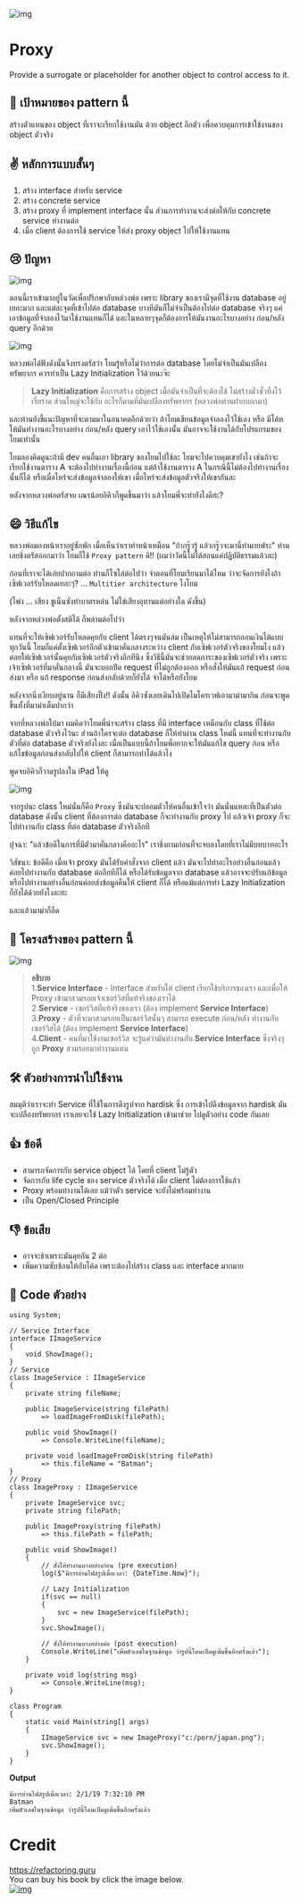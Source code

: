 ![img](assets/proxy/proxy-mini.png)
# Proxy
Provide a surrogate or placeholder for another object to control access to it.

## 🎯 เป้าหมายของ pattern นี้
สร้างตัวแทนของ object ที่เราจะเรียกใช้งานมัน ด้วย object อีกตัว เพื่อควบคุมการเข้าใช้งานของ object ตัวจริง

## ✌ หลักการแบบสั้นๆ
1. สร้าง interface สำหรับ service
1. สร้าง concrete service
1. สร้าง proxy ที่ implement interface นั้น ส่วนการทำงานจะส่งต่อให้กับ concrete service ทำงานต่อ
1. เมื่อ client ต้องการใช้ service ให้ส่ง proxy object ไปให้ใช้งานแทน

## 😢 ปัญหา
![img](assets/proxy/proxy.png)

ตอนนี้เราเข้ามาอยู่ในวัดเพื่อปรึกษากับหล่วงพ่อ เพราะ library ของเรามีจุดที่ใช้งาน database อยู่เยอะมาก และแต่ละจุดที่เข้าไปต่อ database บางทีมันก็ไม่จำเป็นต้องไปต่อ database จริงๆ แค่เอาข้อมูลที่จำลองไว้มาใช้งานแทนก็ได้ และในหลายๆจุดก็ต้องการให้มันงานอะไรบางอย่าง ก่อน/หลัง query อีกด้วย

![img](assets/proxy/problem.png)

หลวงพ่อได้ฟังดังนั้นจึงทรงตรัสว่า โยมรู้หรือไม่ว่าการต่อ database โดยไม่จำเป็นมันเปลืองทรัพยากร ควรทำเป็น Lazy Initialization ไว้ด้วยนะจ๊ะ
> **Lazy Initialization** คือการสร้าง object เมื่อมันจำเป็นที่จะต้องใช้ ไม่สร้างมั่วซั่วทิ้งไว้เรี่ยราด ส่วนใหญ่จะใช้กับ อะไรก็ตามที่มันเปลืองทรัพยากร (หลวงพ่อท่านฝากบอกมา)

และท่านยังชี้แนะปัญหาที่จะตามมาในอนาคตอีกด้วยว่า ถ้าโยมเขียนข้อมูลจำลองไว้ใช้เอง หรือ มีโค้ทให้มันทำงานอะไรบางอย่าง ก่อน/หลัง query เอาไว้ใช้เองนั้น มันอาจจะใช้งานได้กับโปรแกรมของโยมเท่านั้น 

โยมลองคิดดูนะถ้ามี dev คนอื่นเอา library ของโยมไปใช้ละ โยมจะไปควบคุมเขายังไง เช่นถ้าจะเรียกใช้งานตาราง A จะต้องไปทำงานเรื่องนี้ก่อน แต่ถ้าใช้งานตาราง A ในกรณีนี้ไม่ต้องไปทำงานเรื่องนั้นก็ได้ หรือเมื่อไหร่จะส่งข้อมูลจำลองให้เขา เมื่อไหร่จะส่งข้อมูลตัวจริงให้เขากันละ

หลังจากหลวงพ่อตรัสจบ เณรน้อยอิคิวก็พูดขึ้นมาว่า แล้วโยมพี่จะทำยังไงดีฮะ?

## 😄 วิธีแก้ไข
หลวงพ่อมองหน้าเราอยู่ซักพัก เมื่อเห็นว่าเราทำหน้าเหมือน "ถ้ากรู๊วรู้ แล้วกรู๊วจะมานี่ทำมายฟระ" ท่านเลยชิ่งตรัสออกมาว่า โยมก็ใช้ `Proxy pattern` ดิ!! (ผมว่าวัดนี้ไม่ได้สอนแค่ปฏิบัติธรรมแล้วละ)

ก่อนที่เราจะได้เอ่ยปากถามต่อ ท่านก็โซโล่ต่อไปว่า จำตอนที่โยมเรียนมาได้ไหม ว่าจะจัดการยังไงถ้าเซิฟเวอร์รับโหลดเยอะๆ? ... `Multitier architecture` ไงโยม

(โพ่ง ... เสียง ชูเน็นซังทำบาตรหล่น ไม่ใช่เสียงอุทานแต่อย่างใด ดังขึ้น)

หลังจากหล่วงพ่อตั้งสติได้ ก็พล่ามต่อไปว่า

แทนที่จะให้เซิฟเวอร์รับโหลดคุยกับ client ได้ตรงๆจนมันล่ม เป็นเหตุให้ไม่สามารถถอนเงินได้แบบทุกวันนี้ โยมก็แค่ตั้งเซิฟเวอร์อีกตัวเข้ามาคั่นกลางระหว่าง client กับเซิฟเวอร์ตัวจริงของโยมไง แล้วค่อยให้เซิฟเวอร์นั้นคุยกับเซิฟเวอร์ตัวจริงอีกทีนึง ซึ่งวิธีนี้มันจะช่วยลดภาระของเซิฟเวอร์ตัวจริง เพราะเจ้าเซิฟเวอร์ที่มาคั่นกลางนี้ มันจะบอกปัด request ที่ไม่ถูกต้องออก หรือสั่งให้มันแก้ request ก่อนส่งมา หรือ แก้ response ก่อนส่งกลับด้วยก็ยังได้ จำได้หรือยังโยม

หลังจากนิ่งเงียบอยู่นาน ก็มีเสียงปิ๊ง!! ดังนั้น อิคิวซังเลยเดินไปเปิดไมโครเวฟเอามาม่ามากิน ก่อนจะพูดขึ้นทั้งที่มาม่าเต็มปากว่า

จากที่หลวงพ่อใบ้มา ผมคิดว่าโยมพี่น่าจะสร้าง class ที่มี interface เหมือนกับ class ที่ใช้ต่อ database ตัวจริงไว้นะ ส่วนถ้าใครจะต่อ database ก็ให้ทำผ่าน class ใหม่นี้ แทนที่จะทำงานกับตัวที่ต่อ database ตัวจริงยังไงละ เมื่อเป็นแบบนี้ถ้าโยมพี่อยากจะให้มันแก้ไข query ก่อน หรือแก้ไขข้อมูลก่อนส่งกลับไปให้ client ก็สามารถทำได้แล้วไง

พูดจบอิคิวก็วาดรูปลงใน iPad ให้ดู

![img](assets/proxy/solution.png)

จากรูปนะ class ใหม่นั่นก็คือ `Proxy` ซึ่งมันจะปลอมตัวให้คนอื่นเข้าใจว่า มันนั่นแหละที่เป็นตัวต่อ database ดังนั้น client ที่ต้องการต่อ database ก็จะทำงานกับ proxy ไป แล้วเจ้า proxy ก็จะไปทำงานกับ class ที่ต่อ database ตัวจริงอีกที

ปุจฉา: "แล้วข้อดีในการที่มีตัวมาคั่นกลางคืออะไร" เราชิ่งถามก่อนที่จะจบลงโดยที่เราไม่มีบทบาทอะไร

วิสัชนา: ข้อดีคือ เมื่อเจ้า proxy มันได้รับคำสั่งจาก client แล้ว มันจะไปทำอะไรอย่างอื่นก่อนแล้วค่อยไปทำงานกับ database ต่ออีกทีก็ได้ หรือได้รับข้อมูลจาก database แล้วอาจจะปรับแก้ข้อมูล หรือไปทำงานอย่างอื่นก่อนค่อยส่งข้อมูลคืนให้ client ก็ได้ หรือแม้แต่การทำ Lazy Initialization ก็ยังได้ด้วยยังไงละฮะ

และแล้วมาม่าก็อืด

## 📌 โครงสร้างของ pattern นี้
![img](assets/proxy/structure-indexed.png)

> **อธิบาย**  
1.**Service Interface** - Interface สำหรับให้ client เรียกใช้บริการของเรา และเพื่อให้ Proxy เข้ามาสวมรอยเจ้าเซอร์วิสที่แท้จริงของเราได้  
2.**Service** - เซอร์วิสที่แท้จริงของเรา (ต้อง implement **Service Interface**)  
3.**Proxy** - ตัวที่จะมาสวมรอยเป็นเซอร์วิสนั้นๆ สามารถ execute ก่อน/หลัง ทำงานกับเซอร์วิสได้ (ต้อง implement **Service Interface**)  
4.**Client** - คนที่มาใช้งานเซอร์วิส จะรู้แค่ว่ามันทำงานกับ **Service Interface** ซึ่งจริงๆถูก **Proxy** สวมรอยมาทำงานแทน

## 🛠 ตัวอย่างการนำไปใช้งาน
สมมุติว่าเราจะทำ Service ที่ใช้ในการดึงรูปจาก hardisk ซึ่ง การเข้าไปดึงข้อมูลจาก hardisk มันจะเปลืองทรัพยากร เราเลยจะใช้ Lazy Initialization เข้ามาช่วย ไปดูตัวอย่าง code กันเลย

## 👍 ข้อดี
* สามารถจัดการกับ service object ได้ โดยที่ client ไม่รู้ตัว
* จัดการกับ life cycle ของ service ตัวจริงได้ เมื่อ client ไม่ต้องการใช้แล้ว
* Proxy พร้อมทำงานได้เลย แม้ว่าตัว service จะยังไม่พร้อมทำงาน
* เป็น Open/Closed Principle

## 👎 ข้อเสีย
* อาจจะช้าเพราะมันคุยกัน 2 ต่อ
* เพิ่มความซับซ้อนให้กับโค้ด เพราะต้องไปสร้าง class และ interface มากมาย

## ‍‍📝 Code ตัวอย่าง
```
using System;

// Service Interface
interface IImageService
{
    void ShowImage();
}
// Service
class ImageService : IImageService
{
    private string fileName;

    public ImageService(string filePath)
        => loadImageFromDisk(filePath);

    public void ShowImage()
        => Console.WriteLine(fileName);

    private void loadImageFromDisk(string filePath)
        => this.fileName = "Batman";
}
// Proxy
class ImageProxy : IImageService
{
    private ImageService svc;
    private string filePath;

    public ImageProxy(string filePath)
        => this.filePath = filePath;

    public void ShowImage()
    {
        // สั่งให้ทำงานบางอย่างก่อน (pre execution)
        log($"มีการอ่านไฟล์รูปเมื่อเวลา: {DateTime.Now}");

        // Lazy Initialization
        if(svc == null) 
        {
            svc = new ImageService(filePath);
        }
        svc.ShowImage();

        // สั่งให้ทำงานบางอย่างต่อ (post execution)
        Console.WriteLine("เพิ่มตัวเลขในฐานข้อมูล ว่ารูปนี้โดนเปิดดูเพิ่มขึ้นอีกครั้งแล้ว");
    }

    private void log(string msg)
        => Console.WriteLine(msg);
}

class Program
{
    static void Main(string[] args)
    {
        IImageService svc = new ImageProxy("c:/porn/japan.png");
        svc.ShowImage();
    }
}
```

**Output**
```
มีการอ่านไฟล์รูปเมื่อเวลา: 2/1/19 7:32:10 PM
Batman
เพิ่มตัวเลขในฐานข้อมูล ว่ารูปนี้โดนเปิดดูเพิ่มขึ้นอีกครั้งแล้ว
```

# Credit
https://refactoring.guru  
You can buy his book by click the image below.  
[![img](https://refactoring.guru/images/patterns/book/web-cover-en.png)](https://refactoring.guru/design-patterns/book#buy-now)  
